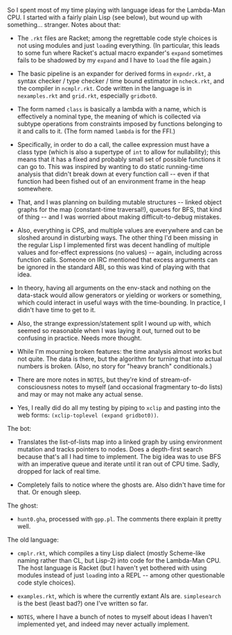 So I spent most of my time playing with language ideas for the
Lambda-Man CPU.  I started with a fairly plain Lisp (see below), but
wound up with something... stranger.  Notes about that:

* The `.rkt` files are Racket; among the regrettable code style
  choices is not using modules and just `load`ing everything.  (In
  particular, this leads to some fun where Racket's actual macro
  expander's `expand` sometimes fails to be shadowed by my `expand`
  and I have to `load` the file again.)

* The basic pipeline is an expander for derived forms in `expndr.rkt`,
  a syntax checker / type checker / time bound estimator in
  `ncheck.rkt`, and the compiler in `ncmplr.rkt`.  Code written in the
  language is in `nexamples.rkt` and `grid.rkt`, especially `gridbot0`.

* The form named `class` is basically a lambda with a name, which is
  effectively a nominal type, the meaning of which is collected via
  subtype operations from constraints imposed by functions belonging
  to it and calls to it.  (The form named `lambda` is for the FFI.)

* Specifically, in order to do a call, the callee expression must have
  a class type (which is also a supertype of `int` to allow for
  nullability); this means that it has a fixed and probably small set
  of possible functions it can go to.  This was inspired by wanting to
  do static running-time analysis that didn't break down at every
  function call -- even if that function had been fished out of an
  environment frame in the heap somewhere.

* That, and I was planning on building mutable structures -- linked
  object graphs for the map (constant-time traversal!), queues for
  BFS, that kind of thing -- and I was worried about making
  difficult-to-debug mistakes.

* Also, everything is CPS, and multiple values are everywhere and can
  be sloshed around in disturbing ways.  The other thing I'd been
  missing in the regular Lisp I implemented first was decent handling
  of multiple values and for-effect expressions (no values) -- again,
  including across function calls.  Someone on IRC mentioned that
  excess arguments can be ignored in the standard ABI, so this was
  kind of playing with that idea.

* In theory, having all arguments on the env-stack and nothing on the
  data-stack would allow generators or yielding or workers or
  something, which could interact in useful ways with the
  time-bounding.  In practice, I didn't have time to get to it.

* Also, the strange expression/statement split I wound up with, which
  seemed so reasonable when I was laying it out, turned out to be
  confusing in practice.  Needs more thought.

* While I'm mourning broken features: the time analysis almost works
  but not quite.  The data is there, but the algorithm for turning
  that into actual numbers is broken.  (Also, no story for "heavy
  branch" conditionals.)

* There are more notes in `NOTES`, but they're kind of
  stream-of-consciousness notes to myself (and occasional fragmentary
  to-do lists) and may or may not make any actual sense.

* Yes, I really	did do all my testing by piping to `xclip` and pasting
  into the web forms: `(xclip-toplevel (expand gridbot0))`.

The bot:

* Translates the list-of-lists map into a linked graph by using
  environment mutation and tracks pointers to nodes.  Does a
  depth-first search because that's all I had time to implement.  The
  big idea was to use BFS with an imperative queue and iterate until
  it ran out of CPU time.  Sadly, dropped for lack of real time.

* Completely fails to notice where the ghosts are.  Also didn't have
  time for that.  Or enough sleep.

The ghost:

* `hunt0.gha`, processed with `gpp.pl`.  The comments there explain it
  pretty well.

The old language:

* `cmplr.rkt`, which compiles a tiny Lisp dialect (mostly Scheme-like
   naming rather than CL, but Lisp-2) into code for the Lambda-Man
   CPU.  The host language is Racket (but I haven't yet bothered with
   using modules instead of just `load`ing into a REPL -- among other
   questionable code style choices).

* `examples.rkt`, which is where the currently extant AIs are.
  `simplesearch` is the best (least bad?) one I've written so far.

* `NOTES`, where I have a bunch of notes to myself about ideas I
  haven't implemented yet, and indeed may never actually implement.
